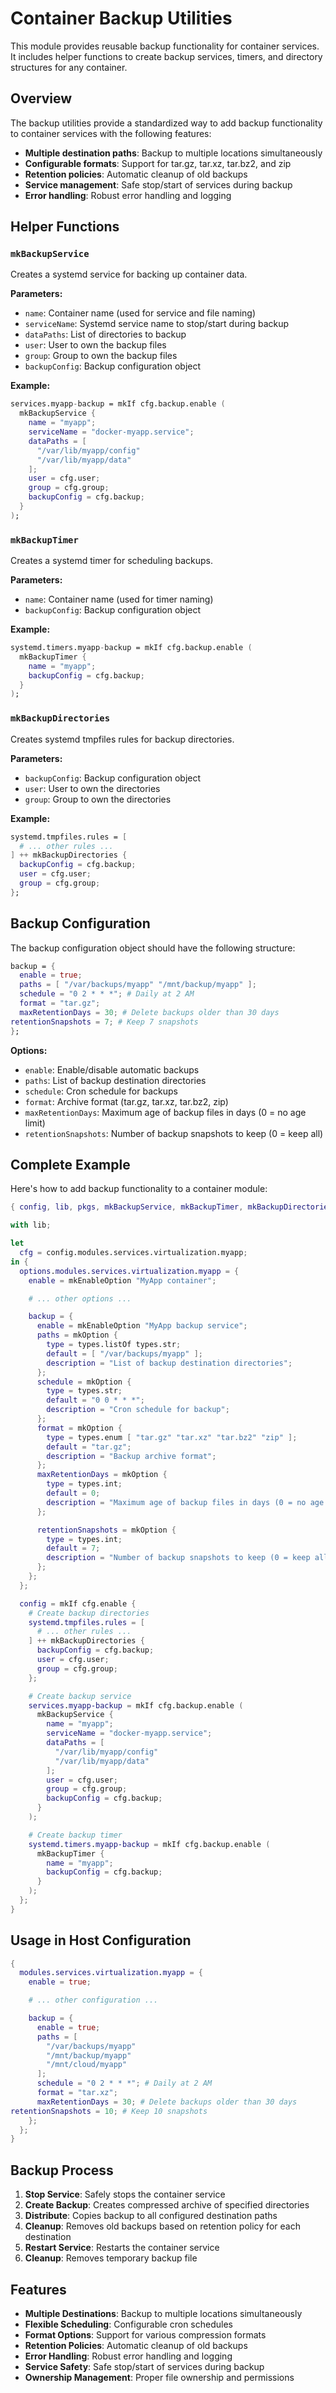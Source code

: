 # Container Backup Utilities

This module provides reusable backup functionality for container services. It includes helper functions to create backup services, timers, and directory structures for any container.

## Overview

The backup utilities provide a standardized way to add backup functionality to container services with the following features:

- **Multiple destination paths**: Backup to multiple locations simultaneously
- **Configurable formats**: Support for tar.gz, tar.xz, tar.bz2, and zip
- **Retention policies**: Automatic cleanup of old backups
- **Service management**: Safe stop/start of services during backup
- **Error handling**: Robust error handling and logging

## Helper Functions

### `mkBackupService`

Creates a systemd service for backing up container data.

**Parameters:**

- `name`: Container name (used for service and file naming)
- `serviceName`: Systemd service name to stop/start during backup
- `dataPaths`: List of directories to backup
- `user`: User to own the backup files
- `group`: Group to own the backup files
- `backupConfig`: Backup configuration object

**Example:**

```nix
services.myapp-backup = mkIf cfg.backup.enable (
  mkBackupService {
    name = "myapp";
    serviceName = "docker-myapp.service";
    dataPaths = [
      "/var/lib/myapp/config"
      "/var/lib/myapp/data"
    ];
    user = cfg.user;
    group = cfg.group;
    backupConfig = cfg.backup;
  }
);
```

### `mkBackupTimer`

Creates a systemd timer for scheduling backups.

**Parameters:**

- `name`: Container name (used for timer naming)
- `backupConfig`: Backup configuration object

**Example:**

```nix
systemd.timers.myapp-backup = mkIf cfg.backup.enable (
  mkBackupTimer {
    name = "myapp";
    backupConfig = cfg.backup;
  }
);
```

### `mkBackupDirectories`

Creates systemd tmpfiles rules for backup directories.

**Parameters:**

- `backupConfig`: Backup configuration object
- `user`: User to own the directories
- `group`: Group to own the directories

**Example:**

```nix
systemd.tmpfiles.rules = [
  # ... other rules ...
] ++ mkBackupDirectories {
  backupConfig = cfg.backup;
  user = cfg.user;
  group = cfg.group;
};
```

## Backup Configuration

The backup configuration object should have the following structure:

```nix
backup = {
  enable = true;
  paths = [ "/var/backups/myapp" "/mnt/backup/myapp" ];
  schedule = "0 2 * * *"; # Daily at 2 AM
  format = "tar.gz";
  maxRetentionDays = 30; # Delete backups older than 30 days
retentionSnapshots = 7; # Keep 7 snapshots
};
```

**Options:**

- `enable`: Enable/disable automatic backups
- `paths`: List of backup destination directories
- `schedule`: Cron schedule for backups
- `format`: Archive format (tar.gz, tar.xz, tar.bz2, zip)
- `maxRetentionDays`: Maximum age of backup files in days (0 = no age limit)
- `retentionSnapshots`: Number of backup snapshots to keep (0 = keep all)

## Complete Example

Here's how to add backup functionality to a container module:

```nix
{ config, lib, pkgs, mkBackupService, mkBackupTimer, mkBackupDirectories, ... }:

with lib;

let
  cfg = config.modules.services.virtualization.myapp;
in {
  options.modules.services.virtualization.myapp = {
    enable = mkEnableOption "MyApp container";

    # ... other options ...

    backup = {
      enable = mkEnableOption "MyApp backup service";
      paths = mkOption {
        type = types.listOf types.str;
        default = [ "/var/backups/myapp" ];
        description = "List of backup destination directories";
      };
      schedule = mkOption {
        type = types.str;
        default = "0 0 * * *";
        description = "Cron schedule for backup";
      };
      format = mkOption {
        type = types.enum [ "tar.gz" "tar.xz" "tar.bz2" "zip" ];
        default = "tar.gz";
        description = "Backup archive format";
      };
      maxRetentionDays = mkOption {
        type = types.int;
        default = 0;
        description = "Maximum age of backup files in days (0 = no age limit)";
      };

      retentionSnapshots = mkOption {
        type = types.int;
        default = 7;
        description = "Number of backup snapshots to keep (0 = keep all)";
      };
    };
  };

  config = mkIf cfg.enable {
    # Create backup directories
    systemd.tmpfiles.rules = [
      # ... other rules ...
    ] ++ mkBackupDirectories {
      backupConfig = cfg.backup;
      user = cfg.user;
      group = cfg.group;
    };

    # Create backup service
    services.myapp-backup = mkIf cfg.backup.enable (
      mkBackupService {
        name = "myapp";
        serviceName = "docker-myapp.service";
        dataPaths = [
          "/var/lib/myapp/config"
          "/var/lib/myapp/data"
        ];
        user = cfg.user;
        group = cfg.group;
        backupConfig = cfg.backup;
      }
    );

    # Create backup timer
    systemd.timers.myapp-backup = mkIf cfg.backup.enable (
      mkBackupTimer {
        name = "myapp";
        backupConfig = cfg.backup;
      }
    );
  };
}
```

## Usage in Host Configuration

```nix
{
  modules.services.virtualization.myapp = {
    enable = true;

    # ... other configuration ...

    backup = {
      enable = true;
      paths = [
        "/var/backups/myapp"
        "/mnt/backup/myapp"
        "/mnt/cloud/myapp"
      ];
      schedule = "0 2 * * *"; # Daily at 2 AM
      format = "tar.xz";
      maxRetentionDays = 30; # Delete backups older than 30 days
retentionSnapshots = 10; # Keep 10 snapshots
    };
  };
}
```

## Backup Process

1. **Stop Service**: Safely stops the container service
2. **Create Backup**: Creates compressed archive of specified directories
3. **Distribute**: Copies backup to all configured destination paths
4. **Cleanup**: Removes old backups based on retention policy for each destination
5. **Restart Service**: Restarts the container service
6. **Cleanup**: Removes temporary backup file

## Features

- **Multiple Destinations**: Backup to multiple locations simultaneously
- **Flexible Scheduling**: Configurable cron schedules
- **Format Options**: Support for various compression formats
- **Retention Policies**: Automatic cleanup of old backups
- **Error Handling**: Robust error handling and logging
- **Service Safety**: Safe stop/start of services during backup
- **Ownership Management**: Proper file ownership and permissions
